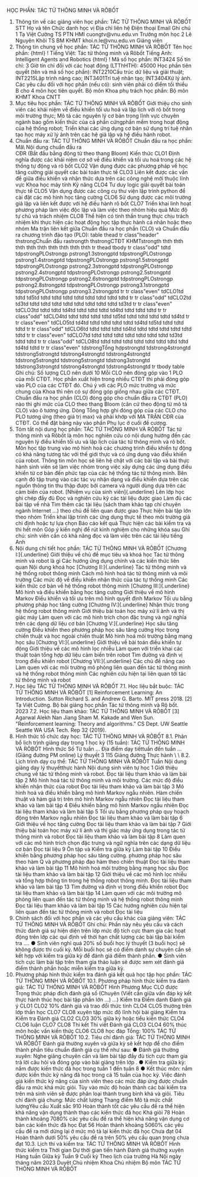 HỌC PHẦN: TÁC TỬ THÔNG MINH VÀ RÔBỐT
1. Thông tin về các giảng viên học phần: TÁC TỬ THÔNG MINH VÀ RÔBỐT
STT Họ và tên Chức danh học vị Địa chỉ liên hệ Điện thoại Email Ghi chú 1 Tạ Việt Cường TS PTN HMI cuongtv\@vnu.edu.vn Trưởng môn học
2 Lê Nguyên Khôi TS BM KHMT khoi.n.le\@vnu.edu.vn Giảng viên
2. Thông tin chung về học phần: TÁC TỬ THÔNG MINH VÀ RÔBỐT Tên học phần:
{html}
! Tiếng Việt: Tác tử thông minh và Rôbốt Tiếng Anh: Intelligent Agents and Robotics
{html}
! Mã số học phần: INT3424 Số tín chỉ: 3 Giờ tín chỉ đối với các hoạt động (LTThHTH): 45000 Học phần tiên quyết (tên và mã số học phần): INT2210Cấu trúc dữ
liệu và giải thuật; INT2215Lập trình nâng cao; INT3401Trí tuệ
nhân tạo; INT3404Xử lý ảnh. Các yêu cầu đối với học phần (nếu có): sinh viên phải có điểm tối
thiểu B cho 4 môn học tiên quyết. Bộ môn Khoa phụ trách học phần: Bộ môn KHMT Khoa CNTT
3. Mục tiêu học phần: TÁC TỬ THÔNG MINH VÀ RÔBỐT
Giới thiệu cho sinh viên các khái niệm về điều khiển tối ưu hoá và lập
lịch với rô bốt trong môi trường thực; Mô tả các nguyên lý cơ bản trong
lĩnh vực chuyên ngành bao gồm kiến thức của cả phần cứngphần mềm trong
hoạt động của hệ thống robot; Triển khai các ứng dụng cơ bản sử dụng trí
tuệ nhân tạo học máy xử lý ảnh trên các hệ giả lập và hệ điều hành
robot.
4. Chuẩn đầu ra: TÁC TỬ THÔNG MINH VÀ RÔBỐT
Chuẩn đầu ra học phần: Mã\ Nội dung chuẩn đầu ra\
CĐR (Bắt đầu bằng động từ theo thang Bloom) Kiến thức
CLO1 Định nghĩa được các khái niệm cơ sở về điều khiển và tối ưu hoá trong các hệ thống tự động và rô bốt
CLO2 Vận dụng được các phương pháp về học tăng cường giải quyết các bài toán thực tế
CLO3 Liên kết được các vấn đề giữa điều khiển và nhận thức dựa trên các công nghệ mới thuộc lĩnh vực Khoa học máy tính
Kỹ năng
CLO4 Tư duy logic giải quyết bài toán thực tế
CLO5 Vận dụng được các công cụ thư viện lập trình python để cài đặt các mô hình học tăng cường
CLO6 Sử dụng được các môi trường giả lập và liên kết được với hệ điều hành rô bốt
CLO7 Triển khai linh hoạt phương pháp làm việc độc lập và làm việc theo nhóm hiệu quả
Mức độ tự chủ và trách nhiệm
CLO8 Thể hiện có tinh thần trung thực chịu trách nhiệm khi thực hiện các hoạt động học tập thực hành cá nhân hoặc theo nhóm Ma trận liên kết giữa Chuẩn đầu ra học phần (CLO) và Chuẩn đầu ra
chương trình đào tạo (PLO):
table
thead
tr class"header"
thstrongChuẩn đầu rastrongth
thstrongCTĐT KHMTstrongth
thth
thth
thth
thth
thth
thth
thth
thth
thth
tr
thead
tbody
tr class"odd"
tdtd
tdpstrongPLOstrongp
pstrong1.3strongptd
tdpstrongPLOstrongp
pstrong1.4strongptd
tdpstrongPLOstrongp
pstrong1.5strongptd
tdpstrongPLOstrongp
pstrong2.3strongptd
tdpstrongPLOstrongp
pstrong2.4strongptd
tdpstrongPLOstrongp
pstrong2.5strongptd
tdpstrongPLOstrongp
pstrong2.6strongptd
tdpstrongPLOstrongp
pstrong2.8strongptd
tdpstrongPLOstrongp
pstrong3.1strongptd
tdpstrongPLOstrongp
pstrong3.2strongptd
tr
tr class"even"
tdCLO1td
tdtd
td5td
tdtd
tdtd
tdtd
tdtd
tdtd
tdtd
tdtd
tdtd
tr
tr class"odd"
tdCLO2td
td3td
tdtd
tdtd
tdtd
tdtd
tdtd
tdtd
tdtd
tdtd
td3td
tr
tr class"even"
tdCLO3td
tdtd
tdtd
td4td
tdtd
tdtd
tdtd
td4td
tdtd
tdtd
tdtd
tr
tr class"odd"
tdCLO4td
tdtd
tdtd
tdtd
tdtd
td5td
tdtd
tdtd
tdtd
tdtd
td4td
tr
tr class"even"
tdCLO5td
td4td
tdtd
tdtd
tdtd
tdtd
td4td
td5td
tdtd
tdtd
tdtd
tr
tr class"odd"
tdCLO6td
tdtd
tdtd
tdtd
td4td
tdtd
tdtd
tdtd
tdtd
tdtd
tdtd
tr
tr class"even"
tdCLO7td
tdtd
tdtd
tdtd
tdtd
tdtd
tdtd
tdtd
td3td
tdtd
tdtd
tr
tr class"odd"
tdCLO8td
tdtd
tdtd
tdtd
tdtd
tdtd
tdtd
tdtd
tdtd
td4td
tdtd
tr
tr class"even"
tdstrongTổng hợpstrongtd
tdstrong4strongtd
tdstrong5strongtd
tdstrong4strongtd
tdstrong4strongtd
tdstrong5strongtd
tdstrong5strongtd
tdstrong3strongtd
tdstrong3strongtd
tdstrong4strongtd
tdstrong4strongtd
tr
tbody
table
Ghi chú: Số lượng CLO nên dưới 10 Mỗi CLO nên đóng góp vào 1 PLO của mỗi CTĐT. Học phần xuất hiện trong nhiều CTĐT thì phải đóng góp vào PLO của các CTĐT đó. Chú ý với các PLO mức trường và mức chung của Khoa thì nên có sự đóng góp giống nhau giữa các CTĐT. Chuẩn đầu ra học phần (CLO) đóng góp cho chuẩn đầu ra CTĐT (PLO) nào thì ghi mức của CLO theo thang Bloom (căn cứ theo động từ mô tả CLO) vào ô tương ứng. Dòng Tổng hợp ghi đóng góp của các CLO cho PLO tương ứng (theo giá trị max) và phải khớp với MA TRẬN CĐR của CTĐT. Có thể đặt bảng này vào phần Phụ lục ở cuối đề cương.
5. Tóm tắt nội dung học phần: TÁC TỬ THÔNG MINH VÀ RÔBỐT
Tác tử thông minh và Rôbốt là môn học nghiên cứu có nội dung hướng đến
các nguyên lý điều khiển tối ưu và lập lịch của tác tử thông minh và rô
bốt. Môn học tập trung vào mô hình hoá các chương trình điều khiển tự
động có khả năng tương tác với thế giới thực và có ứng dụng vào điều
khiển của robot. Thông tin môn học sẽ liên hệ chặt với các bài tập và
bài thực hành sinh viên sẽ làm việc nhóm trong việc xây dựng các ứng
dụng điều khiển từ cơ bản đến phức tạp của các hệ thống tác tử thông
minh. Bên cạnh đó tập trung vào các tác vụ nhận dạng và điều khiển dựa
trên các nguồn thông tin thu thập được bởi camera và người dùng dựa
trên các cảm biến của robot. [Nhiệm vụ của sinh viên]{.underline} Lên lớp học ghi chép đầy đủ Đọc và nghiên cứu kỹ các tài liệu được giao Làm đủ các bài tập về nhà Tìm thêm các tài liệu (sách tham khảo tạp chí chuyên ngành Internet ...) theo chủ đề liên quan được giao Thực hiện bài tập lớn theo nhóm Triển khai lập trình các ứng dụng thực tế theo môi trường giả chỉ định hoặc tự lựa chọn Báo cáo kết quả Thực hiện các bài kiểm tra và thi hết môn Góp ý kiến nghị để rút kinh nghiệm cho những khóa sau Ghi chú: sinh viên cần có khả năng đọc và làm việc trên các tài liệu tiếng Anh
6. Nội dung chi tiết học phần: TÁC TỬ THÔNG MINH VÀ RÔBỐT [Chương I:]{.underline} Giới thiệu về chủ đề mục tiêu và khoá học Tác tử thông minh và robot là gì Các hướng ứng dụng chính và các kiến thức liên quan Nội dung khoá học [Chương II:]{.underline} Tác tử thông minh và hệ thống robot thông minh Cách mô hình hoá tác tử thông minh và môi trường Các mức độ về điều khiển nhận thức của tác tự thổng minh Các kiến thức cơ bản về hệ thống robot thông minh [Chương III:]{.underline} Mô hình và điều khiển bằng học tăng cường Giới thiệu về mô hình Markov Điều khiển và tối ưu trên mô hình quyết định Markov Tối ưu bằng phương pháp học tăng cường
[Chương IV:]{.underline} Nhận thức trong hệ thống robot thông minh Giới thiệu bài toán học máy xử lí ảnh và thị giác máy Làm quen với các mô hình trích chọn đặc trưng và ngữ nghĩa trên các dạng dữ liệu cơ bản [Chương V:]{.underline} Học sâu tăng cường Điều khiển theo phương pháp học sâu tăng cường Học trong chiến thuật và học ngoài chiến thuật Mô hình hoá môi trường bằng mạng học sâu [Chương VI:]{.underline} Giới thiệu về bài toán điều khiển tự động Giới thiệu về các mô hình lọc nhiễu Làm quen với triển khai các thuật toán tổng hợp dữ liệu cảm biến trên robot Tìm đường và định vị trong điều khiển robot [Chương VII:]{.underline} Các chủ đề nâng cao Làm quen với các môi trường mô phỏng liên quan đến tác tử thông minh và hệ thống robot thông minh Các nghiên cứu hiện tại liên quan tới tác tử thông minh và robot
7. Học liệu TÁC TỬ THÔNG MINH VÀ RÔBỐT
7.1. Học liệu bắt buộc: TÁC TỬ THÔNG MINH VÀ RÔBỐT
\[1\] Reinforcement Learning: An Introduction. Sutton Richard S. and
Andrew G. Barto. MIT press 2018.
\[2\] Tạ Việt Cường. Bộ bài giảng học phần Tác tử thông minh và Rô
bốt. 2023
7.2. Học liệu tham khảo: TÁC TỬ THÔNG MINH VÀ RÔBỐT \[3\] Agarwal Alekh Nan Jiang Sham M. Kakade and Wen Sun.
\"Reinforcement learning: Theory and algorithms.\" CS Dept. UW Seattle
Seattle WA USA Tech. Rep 32 (2019).
8. Hình thức tổ chức dạy học: TÁC TỬ THÔNG MINH VÀ RÔBỐT
8.1. Phân bổ lịch trình giảng dạy trong 1 học kỳ (15 tuần): TÁC TỬ THÔNG MINH VÀ RÔBỐT Hình thức Số Từ tuần ... Địa điểm dạy tiếttuần đến tuần ... (Giảng đường PM online) Lý thuyết 3 115 Giảng đường Thực hành \ \ 8.2. Lịch trình dạy cụ thể: TÁC TỬ THÔNG MINH VÀ RÔBỐT Tuần Nội dung giảng dạy lý thuyếtthực hành Nội dung sinh viên tự học 1 Giới thiệu chung về tác tử thông minh và robot. Đọc tài liệu tham khảo và làm bài tập
2 Mô hình hoá tác tử thông minh và môi trường. Các mức độ điều khiển nhận thức của robot Đọc tài liệu tham khảo và làm bài tập
3 Mô hình hoá và điều khiển bằng mô hình Markov ngẫu nhiên. Hàm chiến thuật và hàm giá trị trên mô hình Markov ngẫu nhiên Đọc tài liệu tham khảo và làm bài tập
4 Điều khiển bằng mô hình Markov ngẫu nhiên Đọc tài liệu tham khảo và làm bài tập
5 Tối ưu bằng phương pháp quy hoạch động trên Markov ngẫu nhiên Đọc tài liệu tham khảo và làm bài tập
6 Giới thiệu về học tăng cường Đọc tài liệu tham khảo và làm bài tập
7 Giới thiệu bài toán học máy xử lí ảnh và thị giác máy ứng dụng trong tác tử thông minh và robot Đọc tài liệu tham khảo và làm bài tập
8 Làm quen với các mô hình trích chọn đặc trưng và ngữ nghĩa trên các dạng dữ liệu cơ bản Đọc tài liệu
9 Ôn tập và Kiểm tra giữa kỳ Làm bài tập
10 Điều khiển bằng phương pháp học sâu tăng cường. phương pháp học sâu theo hàm Q và phương pháp đạo hàm theo chiến thuật Đọc tài liệu tham khảo và làm bài tập
11 Mô hình hoá môi trường bằng mạng học sâu Đọc tài liệu tham khảo và làm bài tập
12 Giới thiệu về các mô hình lọc nhiễu và tổng hợp thông tin trong hệ thống robot thông minh. Đọc tài liệu tham khảo và làm bài tập
13 Tìm đường và định vị trong điều khiển robot Đọc tài liệu tham khảo và làm bài tập
14 Làm quen với các môi trường mô phỏng liên quan đến tác tử thông minh và hệ thống robot thông minh Đọc tài liệu tham khảo và làm bài tập
15 Các hướng nghiên cứu hiện tại liên quan đến tác tử thông minh và robot Đọc tài liệu
9. Chính sách đối với học phần và các yêu cầu khác của giảng viên: TÁC TỬ THÔNG MINH VÀ RÔBỐT
Ghi chú: Phần này nêu yêu cầu và cách thức đánh giá sự hiện diện trên
lớp mức độ tích cực tham gia các hoạt động trên lớp các qui định về
thời hạn chất lượng các bài tập bài kiểm tra .... ● Sinh viên nghỉ quá 20% số buổi học lý thuyết (3 buổi học) sẽ không được thi cuối kỳ. Mỗi buổi học sẽ có điểm danh sự chuyên cần sẽ kết hợp với kiểm tra giữa kỳ để đánh giá điểm thành phần. ● Sinh viên tích cực làm bài tập trên tham gia thảo luận sẽ được xem xét đánh giá điểm thành phần hoặc miễn kiểm tra giữa kỳ.
10. Phương pháp hình thức kiểm tra đánh giá kết quả học tập học phần: TÁC TỬ THÔNG MINH VÀ RÔBỐT
10.1. Phương pháp hình thức kiểm tra đánh giá: TÁC TỬ THÔNG MINH VÀ RÔBỐT Hình Phương Mục CLO được Trọng thức pháp đích đánh giá số (Chuyên (Viết cần giữa vấn đáp kỳ kết thực hành thúc học bài tập phần lớn ...) ...) Kiểm tra Điểm danh Đánh giá ý CLO1 CLO2 10% đánh giá và trao đổi thức tinh CLO4 CLO5 thường trên lớp thần học CLO7 CLO8 xuyên tập mức độ lĩnh hội bài giảng Kiểm tra Kiểm tra Đánh giá CLO2 CLO3 30% giữa kỳ hoặc tiểu kiến thức CLO4 CLO6 luận CLO7 CLO8 Thi kết Thi viết Đánh giá CLO3 CLO4 60% thúc môn hoặc vấn kiến thức CLO6 CLO8 học đáp Tổng: 100% TÁC TỬ THÔNG MINH VÀ RÔBỐT 10.2. Tiêu chí đánh giá: TÁC TỬ THÔNG MINH VÀ RÔBỐT Đánh giá thường xuyên và giữa kỳ sẽ kết hợp để cho điểm thành phần tiêu
chuẩn đánh giá cụ thể như sau: ● Đánh giá thường xuyên: Nghe giảng chuyên cần và làm bài tập đầy đủ tích cực tham gia trả lời câu hỏi và đóng góp vào bài giảng trên lớp . ● Kiểm tra giữa kỳ: nắm được kiến thức đã học trong tuần 1 đến tuần 8 ● Kết thúc môn: nắm được kiến thức kỹ năng đã học trong cả 15 tuần của học kỳ.
Việc đánh giá kiến thức kỹ năng của sinh viên theo các mức đáp ứng được
chuẩn đầu ra mức khá mức giỏi. Tùy vào mức độ hoàn thành các bài kiểm
tra trên mà sinh viên sẽ được phân loại thành trung bình khá và giỏi.
Tiêu chí đánh giá chung:
Mức chất lượng Thang điểm Mô tả mức chất lượngYêu cầu Xuất sắc 910 Hoàn thành tốt các yêu cầu đề ra thể hiện khả năng vận dụng thành thạo các kiến thức đã học
Khá giỏi 78 Hoàn thành khoảng 7080% các yêu cầu đề ra thể hiện khả năng vận dụng cơ bản các kiến thức đã học
Đạt 56 Hoàn thành khoảng 5060% các yêu cầu đề ra mới dừng lại ở mức mô tả lại kiến thức đã học
Chưa đạt 04 Hoàn thành dưới 50% yêu cầu đề ra trên 50% yêu cầu quan trọng chưa đạt
10.3. Lịch thi và kiểm tra: TÁC TỬ THÔNG MINH VÀ RÔBỐT Hình thức kiểm tra Thời gian Dự thời gian tiến hành Đánh giá thường xuyên Hàng tuần
Giữa kỳ Tuần 9
Cuối kỳ Theo lịch của trường
Hà Nội ngày tháng năm 2023 Duyệt Chủ nhiệm Khoa Chủ nhiệm Bộ môn TÁC TỬ THÔNG MINH VÀ RÔBỐT